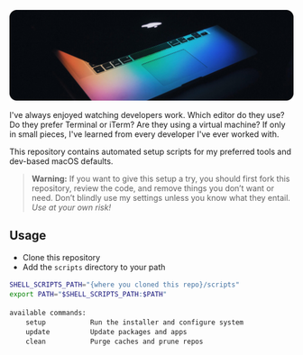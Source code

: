 <p align="center">
    <img src="https://raw.githubusercontent.com/austintoddj/dev-setup/master/resources/header.jpg">
</p>


I've always enjoyed watching developers work. Which editor do they use? Do they prefer Terminal or iTerm? Are they using a virtual machine? If only in small pieces, I've learned from every developer I've ever worked with.

This repository contains automated setup scripts for my preferred tools and dev-based macOS defaults.

> **Warning:** If you want to give this setup a try, you should first fork this repository, review the code, and remove things you don’t want or need. Don’t blindly use my settings unless you know what they entail. *Use at your own risk!*

## Usage

* Clone this repository
* Add the `scripts` directory to your path

```sh
SHELL_SCRIPTS_PATH="{where you cloned this repo}/scripts"		
export PATH="$SHELL_SCRIPTS_PATH:$PATH"

available commands:
    setup           Run the installer and configure system
    update          Update packages and apps
    clean           Purge caches and prune repos
```
